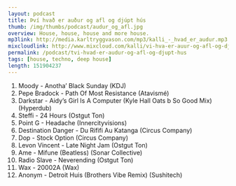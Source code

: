 ```yaml
---
layout: podcast
title: Því hvað er auður og afl og djúpt hús
thumb: /img/thumbs/podcast/audur_og_afl.jpg
overview: House, house, house and more house.
mp3link: http://media.karltryggvason.com/mp3/kalli_-_hvad_er_audur.mp3
mixcloudlink: http://www.mixcloud.com/kalli/vi-hva-er-auur-og-afl-og-djupt-hus/
permalink: /podcast/tvi-hvad-er-audur-og-afl-og-djupt-hus
tags: [house, techno, deep house]
length: 151904237
---
```


1. Moody - Anotha’ Black Sunday (KDJ)
2. Pepe Bradock - Path Of Most Resistance (Atavismé)
3. Darkstar - Aidy’s Girl Is A Computer (Kyle Hall Oats b So Good Mix) (Hyperdub)
4. Steffi - 24 Hours (Ostgut Ton)
5. Point G - Headache (Innercityvisions)
6. Destination Danger  -  Du Rififi Au Katanga (Circus Company)
7. Dop - Stock Option (Circus Company)
8. Levon Vincent - Late Night Jam (Ostgut Ton)
9. Ame - Mifune (Beatless) (Sonar Collective)
10. Radio Slave - Neverending (Ostgut Ton)
11. Wax - 20002A (Wax)
12. Anonym - Detroit Huis (Brothers Vibe Remix) (Sushitech)
